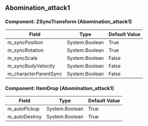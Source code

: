 ## Abomination_attack1

### Component: ZSyncTransform (Abomination_attack1)

|Field|Type|Default Value|
|---|---|---|
|m_syncPosition|System.Boolean|True|
|m_syncRotation|System.Boolean|True|
|m_syncScale|System.Boolean|False|
|m_syncBodyVelocity|System.Boolean|False|
|m_characterParentSync|System.Boolean|False|

### Component: ItemDrop (Abomination_attack1)

|Field|Type|Default Value|
|---|---|---|
|m_autoPickup|System.Boolean|True|
|m_autoDestroy|System.Boolean|True|

